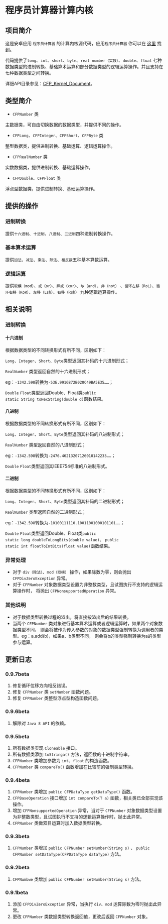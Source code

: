 # 程序员计算器计算内核

## 项目简介

这是安卓应用 `程序员计算器` 的计算内核源代码，应用`程序员计算器`
你可以在 [这里](http://app.mi.com/details?id=com.example.calculatorforprogrammer) 找到。

代码提供了`long`、`int`、`short`、`byte`、`real number（实数）`、`double`、`float`
七种数据类型的进制转换、基础算术运算和部分数据类型的逻辑运算操作。并且支持在七种数据类型之间转换。

详细API目录参见：[CFP_Kernel_Document](http://yuanxiaokun.xyz/cfp_kernel_doc/)。

## 类型简介

- `CFPNumber` 类

主数据类，可自由切换数据的数据类型，并提供不同的操作。

- `CFPLong`、`CFPInteger`、`CFPShort`、`CFPByte` 类

整型数据类，提供进制转换、基础运算、逻辑运算操作。

- `CFPRealNumber` 类

实数数据类，提供进制转换、基础运算操作。

- `CFPDouble`、`CFPFloat` 类

浮点型数据类，提供进制转换、基础运算操作。

## 提供的操作

### 进制转换

提供`十六进制`、`十进制`、`八进制`、`二进制`四种进制转换操作。

### 基本算术运算

提供`加法`、`减法`、`乘法`、`除法`、`相反数`五种基本算数运算。

### 逻辑运算

提供`取模（mod）`、`或（or）`、`异或（xor）`、`与（and）`、`非（not）`
、`循环左移（RoL）`、`循环右移（RoR）`、`左移（Lsh）`、`右移（Rsh）`
九种逻辑运算操作。

## 相关说明

### 进制转换

#### 十六进制
根据数据类型的不同转换形式有所不同，区别如下：

`Long`、`Integer`、`Short`、`Byte`类型返回其补码的十六进制形式；

`RealNumber` 类型返回自然的十六进制形式；

eg：`-1342.598`转换为`-53E.9916872B020C49BA5E35……`；

`Double` `Float`类型返回Double、Float类`public static String toHexString(double d)`函数结果。

#### 八进制
根据数据类型的不同转换形式有所不同，区别如下：

`Long`、`Integer`、`Short`、`Byte`类型返回其补码的八进制形式；

`RealNumber` 类型返回自然的八进制形式；

eg：`-1342.598`转换为`-2476.46213207126010142233……`；

`Double` `Float`类型返回其IEEE754标准的八进制形式。


#### 二进制
根据数据类型的不同转换形式有所不同，区别如下：

`Long`、`Integer`、`Short`、`Byte`类型返回其补码的二进制形式；

`RealNumber` 类型返回自然的二进制形式；

eg：`-1342.598`转换为`-10100111110.10011001000101101……`；

`Double` `Float`类型返回Double、Float类`public static long doubleToLongBits(double value)`、 
`public static int floatToIntBits(float value)`函数结果。

### 异常处理

- 对于 `div（除法）`、`mod（取模）` 操作，如果除数为零，则会抛出 `CFPDivZeroException` 异常。 
- 对于 `CFPNumber` 对象数据类型设置为非整数类型，且试图执行不支持的逻辑运算操作时，
将抛出 `CFPNonsupportedOperation` 异常。

### 其他说明

- 对于数据类型转换过程的溢出，将直接按溢出后的结果转换。
- 当两个 `CFPNumber` 类对象进行基本算术运算或者逻辑运算时，如果两个对象数据类型不同，
则会将被作为传入参数的对象的数据类型强制转换为调用者的类型。eg：a.add(b)，如果a、b类型不同，
则会将b的类型强制转换为a的类型参与运算。

## 更新日志

### 0.9.7beta

1. 修复循环位移方向相反错误。
2. 修复 `CFPNumber` 类 `setNumber` 函数问题。
3. 修复 `CFPNumber` 类整型浮点型构造函数问题。

### 0.9.6beta

1. 解除对 `Java 8 API` 的依赖。

### 0.9.5beta

1. 所有数据类实现 `Cloneable` 接口。
2. 所有数据类添加 `toStringa()` 方法，返回数的十进制字符串。
3. `CFPNumber` 类增加参数为 `int`、`float` 的构造函数。
4. `CFPNumber` 类 `compareTo()` 函数增加在比较前的强制类型转换。

### 0.9.4beta

1. `CFPNumber` 类增加 `public CFPDataType getDataType()` 函数。
2. `CFPBaseOperation` 接口增加 `int compareTo(T a)` 函数，相关类已全部实现该操作。
3. 增加 `CFPNonsupportedOperation` 异常，当对于 `CFPNumber` 
对象数据类型设置为非整数类型，且试图执行不支持的逻辑运算操作时，抛出此异常。
4. `CFPNumber` 类做双目运算时加入数据类型转换。

### 0.9.3beta

1. `CFPNumber` 类增加 `public CFPNumber setNumber(String s)` 、 
`public CFPNumber setDataType(CFPDataType dataType)`
方法。

### 0.9.2beta

1. `CFPNumbwe` 类增加 `public CFPNumber setNumber(String s)` 方法。

### 0.9.1beta

1. 添加 `CFPDivZeroException` 异常，当执行 `div`、`mod` 运算除数为零时抛出此异常。
2. 更改 `CFPNumber` 类数据类型转换返回值，更改后返回 `CFPNumber` 对象。
